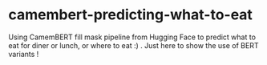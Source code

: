 # camembert-predicting-what-to-eat
Using CamemBERT fill mask pipeline from Hugging Face to predict what to eat for diner or lunch, or where to eat :) . Just here to show the use of BERT variants !
